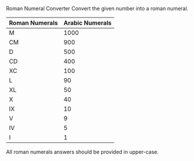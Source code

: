 Roman Numeral Converter
Convert the given number into a roman numeral.

| Roman Numerals | Arabic Numerals |
| -------------- | --------------- |
| M              | 1000            |
| CM             | 900             |
| D              | 500             |
| CD             | 400             |
| XC             | 100             |
| L              | 90              |
| XL             | 50              |
| X              | 40              |
| IX             | 10              |
| V              | 9               |
| IV             | 5               |
| I              | 1               |

All roman numerals answers should be provided in upper-case.
